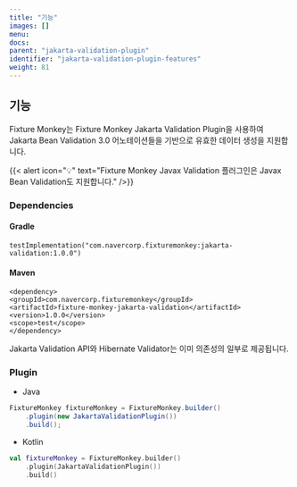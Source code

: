 ```yaml
---
title: "기능"
images: []
menu:
docs:
parent: "jakarta-validation-plugin"
identifier: "jakarta-validation-plugin-features"
weight: 81
---
```


## 기능
Fixture Monkey는 Fixture Monkey Jakarta Validation Plugin을 사용하여 Jakarta Bean Validation 3.0 어노테이션들을 기반으로 유효한 데이터 생성을 지원합니다.

{{< alert icon="💡" text="Fixture Monkey Javax Validation 플러그인은 Javax Bean Validation도 지원합니다." />}}

### Dependencies
#### Gradle
```
testImplementation("com.navercorp.fixturemonkey:jakarta-validation:1.0.0")
```
#### Maven
```
<dependency>
<groupId>com.navercorp.fixturemonkey</groupId>
<artifactId>fixture-monkey-jakarta-validation</artifactId>
<version>1.0.0</version>
<scope>test</scope>
</dependency>
```
Jakarta Validation API와 Hibernate Validator는 이미 의존성의 일부로 제공됩니다.

### Plugin
- Java
```Java
FixtureMonkey fixtureMonkey = FixtureMonkey.builder()
    .plugin(new JakartaValidationPlugin())
    .build();
```

- Kotlin
```Kotlin
val fixtureMonkey = FixtureMonkey.builder()
    .plugin(JakartaValidationPlugin())
    .build()
```
